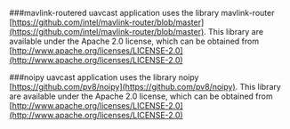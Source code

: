 ###mavlink-routered
uavcast application uses the library mavlink-router [https://github.com/intel/mavlink-router/blob/master](https://github.com/intel/mavlink-router/blob/master). This library are available under the Apache 2.0 license, which can be obtained from [http://www.apache.org/licenses/LICENSE-2.0](http://www.apache.org/licenses/LICENSE-2.0)

###noipy
uavcast application uses the library noipy [https://github.com/pv8/noipy](https://github.com/pv8/noipy). This library are available under the Apache 2.0 license, which can be obtained from [http://www.apache.org/licenses/LICENSE-2.0](http://www.apache.org/licenses/LICENSE-2.0)
